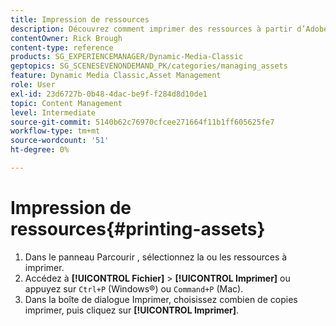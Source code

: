 ```yaml
---
title: Impression de ressources
description: Découvrez comment imprimer des ressources à partir d’Adobe Dynamic Media Classic.
contentOwner: Rick Brough
content-type: reference
products: SG_EXPERIENCEMANAGER/Dynamic-Media-Classic
geptopics: SG_SCENESEVENONDEMAND_PK/categories/managing_assets
feature: Dynamic Media Classic,Asset Management
role: User
exl-id: 23d6727b-0b48-4dac-be9f-f284d8d10de1
topic: Content Management
level: Intermediate
source-git-commit: 5140b62c76970cfcee271664f11b1ff605625fe7
workflow-type: tm+mt
source-wordcount: '51'
ht-degree: 0%

---
```


# Impression de ressources{#printing-assets}

1. Dans le panneau Parcourir , sélectionnez la ou les ressources à imprimer.
1. Accédez à **[!UICONTROL Fichier]** > **[!UICONTROL Imprimer]** ou appuyez sur `Ctrl+P` (Windows®) ou `Command+P` (Mac).
1. Dans la boîte de dialogue Imprimer, choisissez combien de copies imprimer, puis cliquez sur **[!UICONTROL Imprimer]**.
